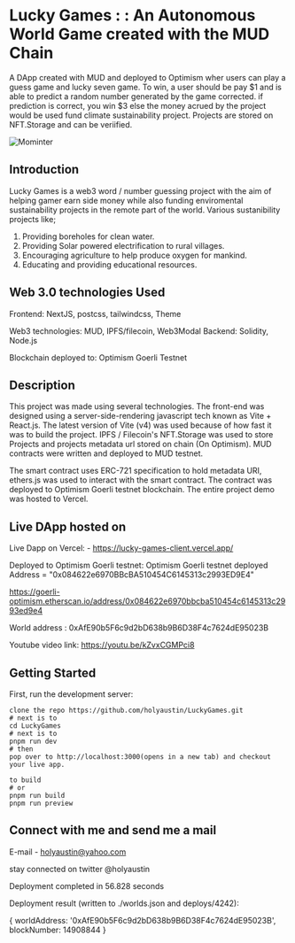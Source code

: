 # Lucky Games : : An Autonomous World Game created with the MUD Chain

A DApp created with MUD and deployed to Optimism wher users can play a guess game and lucky seven game. To win, a user should be pay $1 and is able to predict a random number generated by the game corrected. if prediction is correct, you win $3 else the money acrued by the project would be used fund climate sustainability project. Projects are stored on NFT.Storage and can be veriified.

![Mominter](https://bafkreibsvdrhg4xrmdeujrz33smda7rziayuzpxb5cggcp4o5633sn4c2a.ipfs.nftstorage.link/)

## Introduction

Lucky Games is a web3 word / number guessing project with the aim of helping gamer earn side money while also funding enviromental sustainability projects in the remote part of the world. Various sustanibility projects like;
1. Providing boreholes for clean water.
2. Providing Solar powered electrification to rural villages.
3. Encouraging agriculture to help produce oxygen for mankind.
4. Educating and providing educational resources.

## Web 3.0 technologies Used

Frontend: NextJS, postcss, tailwindcss, Theme

Web3 technologies: MUD,  IPFS/filecoin, Web3Modal
Backend: Solidity, Node.js

Blockchain deployed to:  Optimism Goerli Testnet

## Description

This project was made using several technologies. The front-end was designed using a server-side-rendering javascript tech known as Vite + React.js. The latest version of Vite (v4) was used because of how fast it was to build the project.  IPFS / Filecoin's NFT.Storage was used to store Projects and projects metadata url stored on chain (On Optimism). MUD contracts were written and deployed to MUD testnet.

The smart contract uses ERC-721 specification to hold metadata URI, ethers.js was used to interact with the smart contract. The contract was deployed to Optimism Goerli testnet blockchain. The entire project demo was hosted to Vercel.

## Live DApp hosted on

Live Dapp on Vercel: - <https://lucky-games-client.vercel.app/>

Deployed to Optimism Goerli testnet:
  Optimism Goerli testnet deployed Address = "0x084622e6970BBcBA510454C6145313c2993ED9E4"
  
 <https://goerli-optimism.etherscan.io/address/0x084622e6970bbcba510454c6145313c2993ed9e4>

   World address : 0xAfE90b5F6c9d2bD638b9B6D38F4c7624dE95023B

 Youtube video link: <https://youtu.be/kZvxCGMPci8>

## Getting Started

First, run the development server:

```text
clone the repo https://github.com/holyaustin/LuckyGames.git
# next is to 
cd LuckyGames
# next is to 
pnpm run dev
# then
pop over to http://localhost:3000(opens in a new tab) and checkout your live app.

to build
# or
pnpm run build
pnpm run preview
```

## Connect with me and send me a mail

E-mail - holyaustin@yahoo.com

stay connected on twitter @holyaustin

Deployment completed in 56.828 seconds

 Deployment result (written to ./worlds.json and deploys/4242): 

{
  worldAddress: '0xAfE90b5F6c9d2bD638b9B6D38F4c7624dE95023B',
  blockNumber: 14908844
}